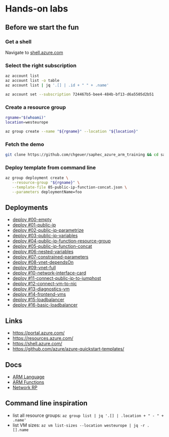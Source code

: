 # Hands-on labs

## Before we start the fun

### Get a shell

Navigate to [shell.azure.com](https://shell.azure.com/)

### Select the right subscription

```bash
az account list
az account list -o table
az account list | jq '.[] | .id + " " + .name'

az account set --subscription 724467b5-bee4-484b-bf13-d6a5505d2b51
```

### Create a resource group

```bash
rgname="$(whoami)"
location=westeurope

az group create --name "${rgname}" --location "${location}"
```

### Fetch the demo

```bash
git clone https://github.com/chgeuer/saphec_azure_arm_training && cd saphec_azure_arm_training
```

### Deploy template from command line

```bash
az group deployment create \
   --resource-group "${rgname}" \
   --template-file 05-public-ip-function-concat.json \
   --parameters deploymentName=foo
```

## Deployments

- [deploy #00-empty](https://portal.azure.com/#create/Microsoft.Template/uri/https%3A%2F%2Fraw.githubusercontent.com%2Fchgeuer%2Fsaphec_azure_arm_training%2Fmaster%2F00-empty.json)
- [deploy #01-public-ip](https://portal.azure.com/#create/Microsoft.Template/uri/https%3A%2F%2Fraw.githubusercontent.com%2Fchgeuer%2Fsaphec_azure_arm_training%2Fmaster%2F01-public-ip.json)
- [deploy #02-public-ip-parametrize](https://portal.azure.com/#create/Microsoft.Template/uri/https%3A%2F%2Fraw.githubusercontent.com%2Fchgeuer%2Fsaphec_azure_arm_training%2Fmaster%2F02-public-ip-parametrize.json)
- [deploy #03-public-ip-variables](https://portal.azure.com/#create/Microsoft.Template/uri/https%3A%2F%2Fraw.githubusercontent.com%2Fchgeuer%2Fsaphec_azure_arm_training%2Fmaster%2F03-public-ip-variables.json)
- [deploy #04-public-ip-function-resource-group](https://portal.azure.com/#create/Microsoft.Template/uri/https%3A%2F%2Fraw.githubusercontent.com%2Fchgeuer%2Fsaphec_azure_arm_training%2Fmaster%2F04-public-ip-function-resource-group.json)
- [deploy #05-public-ip-function-concat](https://portal.azure.com/#create/Microsoft.Template/uri/https%3A%2F%2Fraw.githubusercontent.com%2Fchgeuer%2Fsaphec_azure_arm_training%2Fmaster%2F05-public-ip-function-concat.json)
- [deploy #06-nested-variables](https://portal.azure.com/#create/Microsoft.Template/uri/https%3A%2F%2Fraw.githubusercontent.com%2Fchgeuer%2Fsaphec_azure_arm_training%2Fmaster%2F06-nested-variables.json)
- [deploy #07-constrained-parameters](https://portal.azure.com/#create/Microsoft.Template/uri/https%3A%2F%2Fraw.githubusercontent.com%2Fchgeuer%2Fsaphec_azure_arm_training%2Fmaster%2F07-constrained-parameters.json)
- [deploy #08-vnet-dependsOn](https://portal.azure.com/#create/Microsoft.Template/uri/https%3A%2F%2Fraw.githubusercontent.com%2Fchgeuer%2Fsaphec_azure_arm_training%2Fmaster%2F08-vnet-dependsOn.json)
- [deploy #09-vnet-full](https://portal.azure.com/#create/Microsoft.Template/uri/https%3A%2F%2Fraw.githubusercontent.com%2Fchgeuer%2Fsaphec_azure_arm_training%2Fmaster%2F09-vnet-full.json)
- [deploy #10-network-interface-card](https://portal.azure.com/#create/Microsoft.Template/uri/https%3A%2F%2Fraw.githubusercontent.com%2Fchgeuer%2Fsaphec_azure_arm_training%2Fmaster%2F10-network-interface-card.json)
- [deploy #11-connect-public-ip-to-jumphost](https://portal.azure.com/#create/Microsoft.Template/uri/https%3A%2F%2Fraw.githubusercontent.com%2Fchgeuer%2Fsaphec_azure_arm_training%2Fmaster%2F11-connect-public-ip-to-jumphost.json)
- [deploy #12-connect-vm-to-nic](https://portal.azure.com/#create/Microsoft.Template/uri/https%3A%2F%2Fraw.githubusercontent.com%2Fchgeuer%2Fsaphec_azure_arm_training%2Fmaster%2F12-connect-vm-to-nic.json)
- [deploy #13-diagnostics-vm](https://portal.azure.com/#create/Microsoft.Template/uri/https%3A%2F%2Fraw.githubusercontent.com%2Fchgeuer%2Fsaphec_azure_arm_training%2Fmaster%2F13-diagnostics-vm.json)
- [deploy #14-frontend-vms](https://portal.azure.com/#create/Microsoft.Template/uri/https%3A%2F%2Fraw.githubusercontent.com%2Fchgeuer%2Fsaphec_azure_arm_training%2Fmaster%2F14-frontend-vms.json)
- [deploy #15-loadbalancer](https://portal.azure.com/#create/Microsoft.Template/uri/https%3A%2F%2Fraw.githubusercontent.com%2Fchgeuer%2Fsaphec_azure_arm_training%2Fmaster%2F15-loadbalancer.json)
- [deploy #16-basic-loadbalancer](https://portal.azure.com/#create/Microsoft.Template/uri/https%3A%2F%2Fraw.githubusercontent.com%2Fchgeuer%2Fsaphec_azure_arm_training%2Fmaster%2F16-basic-loadbalancer.json)

## Links

- https://portal.azure.com/
- https://resources.azure.com/
- https://shell.azure.com/
- https://github.com/azure/azure-quickstart-templates/

## Docs

- [ARM Language](https://docs.microsoft.com/en-us/azure/azure-resource-manager/resource-group-authoring-templates)
- [ARM Functions](https://docs.microsoft.com/en-us/azure/azure-resource-manager/resource-group-template-functions)
- [Network RP](https://docs.microsoft.com/en-us/azure/virtual-network/resource-groups-networking)

## Command line inspiration

- list all resource groups: `az group list | jq '.[] | .location + " - " + .name'`
- list VM sizes: `az vm list-sizes --location westeurope | jq -r .[].name`


